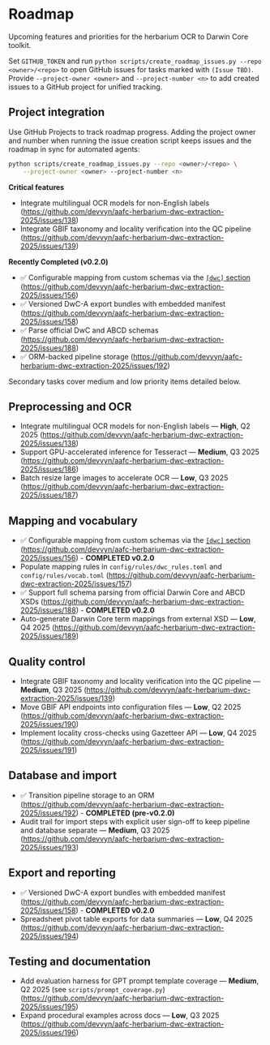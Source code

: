 # Roadmap

Upcoming features and priorities for the herbarium OCR to Darwin Core toolkit.

Set `GITHUB_TOKEN` and run `python scripts/create_roadmap_issues.py --repo <owner>/<repo>` to open GitHub issues for tasks marked with `(Issue TBD)`.
Provide `--project-owner <owner>` and `--project-number <n>` to add created issues to a GitHub project for unified tracking.

## Project integration

Use GitHub Projects to track roadmap progress. Adding the project owner and
number when running the issue creation script keeps issues and the roadmap in
sync for automated agents:

```bash
python scripts/create_roadmap_issues.py --repo <owner>/<repo> \
    --project-owner <owner> --project-number <n>
```

**Critical features**
- Integrate multilingual OCR models for non-English labels (https://github.com/devvyn/aafc-herbarium-dwc-extraction-2025/issues/138)
- Integrate GBIF taxonomy and locality verification into the QC pipeline (https://github.com/devvyn/aafc-herbarium-dwc-extraction-2025/issues/139)

**Recently Completed (v0.2.0)**
- ✅ Configurable mapping from custom schemas via the [`[dwc]` section](configuration.md) (https://github.com/devvyn/aafc-herbarium-dwc-extraction-2025/issues/156)
- ✅ Versioned DwC-A export bundles with embedded manifest (https://github.com/devvyn/aafc-herbarium-dwc-extraction-2025/issues/158)
- ✅ Parse official DwC and ABCD schemas (https://github.com/devvyn/aafc-herbarium-dwc-extraction-2025/issues/188)
- ✅ ORM-backed pipeline storage (https://github.com/devvyn/aafc-herbarium-dwc-extraction-2025/issues/192)

Secondary tasks cover medium and low priority items detailed below.

## Preprocessing and OCR

- Integrate multilingual OCR models for non-English labels — **High**, Q2 2025 (https://github.com/devvyn/aafc-herbarium-dwc-extraction-2025/issues/138)
- Support GPU-accelerated inference for Tesseract — **Medium**, Q3 2025 (https://github.com/devvyn/aafc-herbarium-dwc-extraction-2025/issues/186)
- Batch resize large images to accelerate OCR — **Low**, Q3 2025 (https://github.com/devvyn/aafc-herbarium-dwc-extraction-2025/issues/187)

## Mapping and vocabulary

- ✅ Configurable mapping from custom schemas via the [`[dwc]` section](configuration.md) (https://github.com/devvyn/aafc-herbarium-dwc-extraction-2025/issues/156) - **COMPLETED v0.2.0**
- Populate mapping rules in `config/rules/dwc_rules.toml` and `config/rules/vocab.toml` (https://github.com/devvyn/aafc-herbarium-dwc-extraction-2025/issues/157)
- ✅ Support full schema parsing from official Darwin Core and ABCD XSDs (https://github.com/devvyn/aafc-herbarium-dwc-extraction-2025/issues/188) - **COMPLETED v0.2.0**
- Auto-generate Darwin Core term mappings from external XSD — **Low**, Q4 2025 (https://github.com/devvyn/aafc-herbarium-dwc-extraction-2025/issues/189)

## Quality control

- Integrate GBIF taxonomy and locality verification into the QC pipeline — **Medium**, Q3 2025 (https://github.com/devvyn/aafc-herbarium-dwc-extraction-2025/issues/139)
- Move GBIF API endpoints into configuration files — **Low**, Q2 2025 (https://github.com/devvyn/aafc-herbarium-dwc-extraction-2025/issues/190)
- Implement locality cross-checks using Gazetteer API — **Low**, Q4 2025 (https://github.com/devvyn/aafc-herbarium-dwc-extraction-2025/issues/191)

## Database and import

- ✅ Transition pipeline storage to an ORM (https://github.com/devvyn/aafc-herbarium-dwc-extraction-2025/issues/192) - **COMPLETED (pre-v0.2.0)**
- Audit trail for import steps with explicit user sign-off to keep pipeline and database separate — **Medium**, Q3 2025 (https://github.com/devvyn/aafc-herbarium-dwc-extraction-2025/issues/193)

## Export and reporting

- ✅ Versioned DwC-A export bundles with embedded manifest (https://github.com/devvyn/aafc-herbarium-dwc-extraction-2025/issues/158) - **COMPLETED v0.2.0**
- Spreadsheet pivot table exports for data summaries — **Low**, Q4 2025 (https://github.com/devvyn/aafc-herbarium-dwc-extraction-2025/issues/194)

## Testing and documentation

- Add evaluation harness for GPT prompt template coverage — **Medium**, Q2 2025 (see `scripts/prompt_coverage.py`) (https://github.com/devvyn/aafc-herbarium-dwc-extraction-2025/issues/195)
- Expand procedural examples across docs — **Low**, Q3 2025 (https://github.com/devvyn/aafc-herbarium-dwc-extraction-2025/issues/196)
